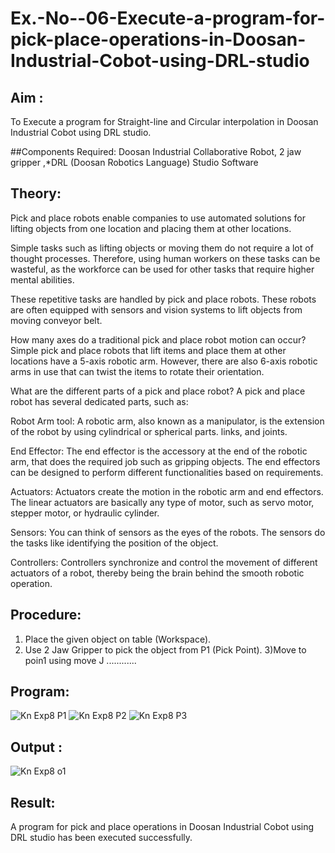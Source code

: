 # Ex.-No--06-Execute-a-program-for-pick-place-operations-in-Doosan-Industrial-Cobot-using-DRL-studio
## Aim :
To Execute a program for Straight-line and Circular interpolation in Doosan Industrial Cobot using DRL studio.

##Components Required: Doosan Industrial Collaborative Robot, 2 jaw gripper ,*DRL (Doosan Robotics Language) Studio Software


## Theory: 
Pick and place robots enable companies to use automated solutions for lifting objects from one location and placing them at other locations.

Simple tasks such as lifting objects or moving them do not require a lot of thought processes. Therefore, using human workers on these tasks can be wasteful, as the workforce can be used for other tasks that require higher mental abilities.

These repetitive tasks are handled by pick and place robots. These robots are often equipped with sensors and vision systems to lift objects from moving conveyor belt.

How many axes do a traditional pick and place robot motion can occur?
Simple pick and place robots that lift items and place them at other locations have a 5-axis robotic arm. However, there are also 6-axis robotic arms in use that can twist the items to rotate their orientation.

What are the different parts of a pick and place robot?
A pick and place robot has several dedicated parts, such as:

Robot Arm tool: A robotic arm, also known as a manipulator, is the extension of the robot by using cylindrical or spherical parts. links, and joints.

End Effector: The end effector is the accessory at the end of the robotic arm, that does the required job such as gripping objects. The end effectors can be designed to perform different functionalities based on requirements.

Actuators: Actuators create the motion in the robotic arm and end effectors. The linear actuators are basically any type of motor, such as servo motor, stepper motor, or hydraulic cylinder.

Sensors: You can think of sensors as the eyes of the robots. The sensors do the tasks like identifying the position of the object.

Controllers: Controllers synchronize and control the movement of different actuators of a robot, thereby being the brain behind the smooth robotic operation.



## Procedure:


1) Place the given object on table (Workspace).
2) Use 2 Jaw Gripper to pick the object from P1 (Pick Point). 
3)Move to poin1 using move J
............


## Program: 

![Kn Exp8 P1](https://user-images.githubusercontent.com/75235386/204825435-125f3a89-8233-4970-afa3-a6570bcac2ad.png)
![Kn Exp8 P2](https://user-images.githubusercontent.com/75235386/204825492-78e1010d-e887-45ec-a01c-964b214bf430.png)
![Kn Exp8 P3](https://user-images.githubusercontent.com/75235386/204825550-9d78337f-8509-475e-b1a3-f644ef005a73.png)



## Output : 

![Kn Exp8 o1](https://user-images.githubusercontent.com/75235386/204825613-7b1adaab-7337-47fe-bd9a-b2aef6d5eb1b.png)


## Result: 
A program for pick and place operations in Doosan Industrial Cobot using DRL studio has been executed successfully.




